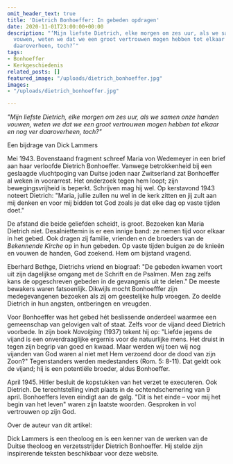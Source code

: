 ```yaml
---
omit_header_text: true
title: 'Dietrich Bonhoeffer: In gebeden opdragen'
date: 2020-11-01T23:00:00+00:00
description: "‘Mijn liefste Dietrich, elke morgen om zes uur, als we samen onze handen
  vouwen, weten we dat we een groot vertrouwen mogen hebben tot elkaar en nog ver
  daaroverheen, toch?’"
tags:
- Bonhoeffer
- Kerkgeschiedenis
related_posts: []
featured_image: "/uploads/dietrich_bonhoeffer.jpg"
images:
- "/uploads/dietrich_bonhoeffer.jpg"

---
```

_"Mijn liefste Dietrich, elke morgen om zes uur, als we samen onze handen vouwen, weten we dat we een groot vertrouwen mogen hebben tot elkaar en nog ver daaroverheen, toch?"_

Een bijdrage van Dick Lammers

Mei 1943. Bovenstaand fragment schreef Maria von Wedemeyer in een brief aan haar verloofde Dietrich Bonhoeffer. Vanwege betrokkenheid bij een geslaagde vluchtpoging van Duitse joden naar Zwitserland zat Bonhoeffer al weken in voorarrest. Het onderzoek tegen hem loopt; zijn bewegingsvrijheid is beperkt. Schrijven mag hij wel. Op kerstavond 1943 noteert Dietrich: "Maria, jullie zullen nu wel in de kerk zitten en jij zult aan mij denken en voor mij bidden tot God zoals je dat elke dag op vaste tijden doet."

De afstand die beide geliefden scheidt, is groot. Bezoeken kan Maria Dietrich niet. Desalniettemin is er een innige band: ze nemen tijd voor elkaar in het gebed. Ook dragen zij familie, vrienden en de broeders van de _Bekennende Kirche_ op in hun gebeden. Op vaste tijden buigen ze de knieën en vouwen de handen, God zoekend. Hem om bijstand vragend.

Eberhard Bethge, Dietrichs vriend en biograaf: "De gebeden kwamen voort uit zijn dagelijkse omgang met de Schrift en de Psalmen. Men zag zelfs kans de opgeschreven gebeden in de gevangenis uit te delen." De meeste bewakers waren fatsoenlijk. Dikwijls mocht Bonhoefffer zijn medegevangenen bezoeken als zij om geestelijke hulp vroegen. Zo deelde Dietrich in hun angsten, ontberingen en vreugden.

Voor Bonhoeffer was het gebed hét beslissende onderdeel waarmee een gemeenschap van gelovigen valt of staat. Zelfs voor de vijand deed Dietrich voorbede. In zijn boek _Navolging_ (1937) tekent hij op: "Liefde jegens de vijand is een onverdraaglijke ergernis voor de natuurlijke mens. Het druist in tegen zijn begrip van goed en kwaad. Maar werden wij toen wij nog vijanden van God waren al niet met Hem verzoend door de dood van zijn Zoon?" Tegenstanders werden medestanders (Rom. 5: 8-11). Dat geldt ook de vijand; hij is een potentiële broeder, aldus Bonhoeffer.

April 1945. Hitler besluit de kopstukken van het verzet te executeren. Ook Dietrich. De terechtstelling vindt plaats in de ochtendschemering van 9 april. Bonhoeffers leven eindigt aan de galg. "Dit is het einde – voor mij het begin van het leven" waren zijn laatste woorden. Gesproken in vol vertrouwen op zijn God.

Over de auteur van dit artikel:

Dick Lammers is een theoloog en is een kenner van de werken van de Duitse theoloog en verzetsstrijder Dietrich Bonhoeffer. Hij stelde zijn inspirerende teksten beschikbaar voor deze website.